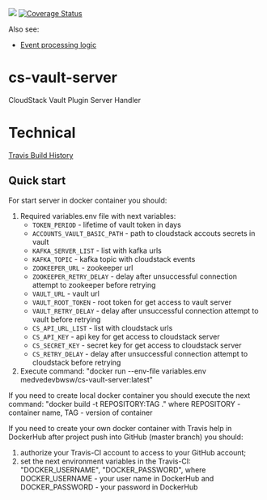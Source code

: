 ![](https://travis-ci.org/bwsw/cs-vault-server.svg?branch=master) [![Coverage Status](https://coveralls.io/repos/github/bwsw/cs-vault-server/badge.svg?branch=master)](https://coveralls.io/github/bwsw/cs-vault-server?branch=master)

Also see:
* [Event processing logic](docs/logic.md)

# cs-vault-server
CloudStack Vault Plugin Server Handler

# Technical

[Travis Build History](https://travis-ci.org/bwsw/cs-vault-server/builds)

Quick start
-----------
For start server in docker container you should:

1. Required variables.env file with next variables:
    * `TOKEN_PERIOD` - lifetime of vault token in days
    * `ACCOUNTS_VAULT_BASIC_PATH` - path to cloudstack accouts secrets in vault
    * `KAFKA_SERVER_LIST` - list with kafka urls
    * `KAFKA_TOPIC` - kafka topic with cloudstack events
    * `ZOOKEEPER_URL` - zookeeper url
    * `ZOOKEEPER_RETRY_DELAY` - delay after unsuccessful connection attempt to zookeeper before retrying
    * `VAULT_URL` - vault url
    * `VAULT_ROOT_TOKEN` - root token for get access to vault server
    * `VAULT_RETRY_DELAY` -  delay after unsuccessful connection attempt to vault before retrying
    * `CS_API_URL_LIST` - list with cloudstack urls
    * `CS_API_KEY` - api key for get access to cloudstack server
    * `CS_SECRET_KEY` - secret key for get access to cloudstack server
    * `CS_RETRY_DELAY` - delay after unsuccessful connection attempt to cloudstack before retrying
2. Execute command:
    "docker run --env-file variables.env medvedevbwsw/cs-vault-server:latest"

If you need to create local docker container you should execute the next command:
    "docker build -t REPOSITORY:TAG ."
     where REPOSITORY - container name, TAG - version of container

If you need to create your own docker container with Travis help in DockerHub after project push into GitHub (master branch) you should:

1. authorize your Travis-CI account to access to your GitHub account;
2. set the next environment variables in the Travis-CI: "DOCKER_USERNAME", "DOCKER_PASSWORD",
   where DOCKER_USERNAME - your user name in DockerHub and DOCKER_PASSWORD - your password in DockerHub
   